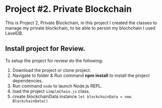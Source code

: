 # Project #2. Private Blockchain
This is Project 2, Private Blockchain, in this project I created the classes to manage my private blockchain, to be able to persist my blochchain I used LevelDB.

## Install project for Review.

To setup the project for review do the following:
1. Download the project or clone project.
2. Navigate to folder & Run command __npm install__ to install the project dependencies.
3. Run command `node` to launch Node.js REPL.
4. load the project `simpleChain.js` class.
5. create blockchainData instance `let blockchainData = new BlockchainData()`



